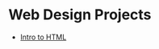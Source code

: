 # Web Design Projects

<ul>
<li><a href="Intro_html/index.html" target=" _blank"> Intro to HTML</a></li>
<ul>